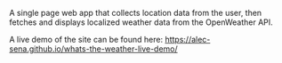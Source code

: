 A single page web app that collects location data from the user, then fetches and displays localized weather data from the OpenWeather API.

A live demo of the site can be found here:
https://alec-sena.github.io/whats-the-weather-live-demo/

